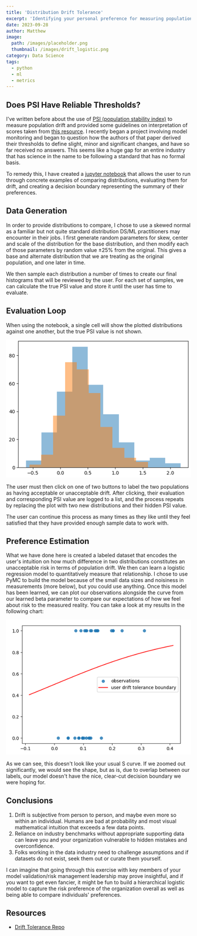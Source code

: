 ```yaml
---
title: 'Distribution Drift Tolerance'
excerpt: 'Identifying your personal preference for measuring population drift'
date: 2023-09-28
author: Matthew
image:
  path: /images/placeholder.png
  thumbnail: /images/drift_logistic.png
category: Data Science
tags:
  - python
  - ml
  - metrics
---
```


## Does PSI Have Reliable Thresholds?

I've written before about the use of [PSI (population stability index)](/data%20science/2018/04/29/population-stability-index.html) to measure population drift and provided some guidelines on interpretation of scores taken from [this resource](https://www.lexjansen.com/wuss/2017/47_Final_Paper_PDF.pdf). I recently began a project involving model monitoring and began to question how the authors of that paper derived their thresholds to define slight, minor and significant changes, and have so far received no answers. This seems like a huge gap for an entire industry that has science in the name to be following a standard that has no formal basis.

To remedy this, I have created a [jupyter notebook](https://github.com/mwburke/drift-tolerance/blob/main/drift_tolerance.ipynb) that allows the user to run through concrete examples of comparing distributions, evaluating them for drift, and creating a decision boundary representing the summary of their preferences.

## Data Generation

In order to provide distributions to compare, I chose to use a skewed normal as a familiar but not quite standard distribution DS/ML practitioners may encounter in their jobs. I first generate random parameters for skew, center and scale of the distribution for the base distribution, and then modify each of those parameters by random value ±25% from the original. This gives a base and alternate distribution that we are treating as the original population, and one later in time.

We then sample each distribution a number of times to create our final histograms that will be reviewed by the user. For each set of samples, we can calculate the true PSI value and store it until the user has time to evaluate.

## Evaluation Loop

When using the notebook, a single cell will show the plotted distributions against one another, but the true PSI value is not shown.

![](/images/drift_distributions.PNG)

The user must then click on one of two buttons to label the two populations as having acceptable or unacceptable drift. After clicking, their evaluation and corresponding PSI value are logged to a list, and the process repeats by replacing the plot with two new distributions and their hidden PSI value.

The user can continue this process as many times as they like until they feel satisfied that they have provided enough sample data to work with.

## Preference Estimation

What we have done here is created a labeled dataset that encodes the user's intuition on how much difference in two distributions constitutes an unacceptable risk in terms of population drift. We then can learn a logistic regression model to quantitatively measure that relationship. I chose to use PyMC to build the model because of the small data sizes and noisiness in measurements (more below), but you could use anything. Once this model has been learned, we can plot our observations alongside the curve from our learned beta parameter to compare our expectations of how we feel about risk to the measured reality. You can take a look at my results in the following chart:

![](/images/drift_logistic.PNG)

As we can see, this doesn't look like your usual S curve. If we zoomed out significantly, we would see the shape, but as is, due to overlap between our labels, our model doesn't have the nice, clear-cut decision boundary we were hoping for.

## Conclusions

1. Drift is subjective from person to person, and maybe even more so within an individual. Humans are bad at probability and most visual mathematical intuition that exceeds a few data points.
2. Reliance on industry benchmarks without appropriate supporting data can leave you and your organization vulnerable to hidden mistakes and overconfidence.
3. Folks working in the data industry need to challenge assumptions and if datasets do not exist, seek them out or curate them yourself.

I can imagine that going through this exercise with key members of your model validation/risk management leadership may prove insightful, and if you want to get even fancier, it might be fun to build a hierarchical logistic model to capture the risk preference of the organization overall as well as being able to compare individuals' preferences.

## Resources

- [Drift Tolerance Repo](https://github.com/mwburke/drift-tolerance)
